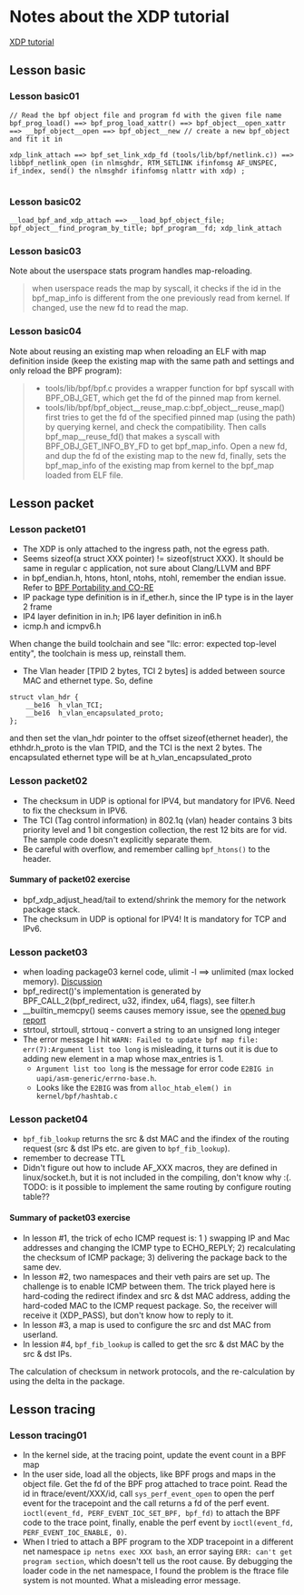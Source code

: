 # Notes about the XDP tutorial
[XDP tutorial](https://github.com/xdp-project/xdp-tutorial)
## Lesson basic
### Lesson basic01
```
// Read the bpf object file and program fd with the given file name
bpf_prog_load() ==> bpf_prog_load_xattr() ==> bpf_object__open_xattr ==> __bpf_object__open ==> bpf_object__new // create a new bpf_object and fit it in

xdp_link_attach ==> bpf_set_link_xdp_fd (tools/lib/bpf/netlink.c)) ==> libbpf_netlink_open (in nlmsghdr, RTM_SETLINK ifinfomsg AF_UNSPEC, if_index, send() the nlmsghdr ifinfomsg nlattr with xdp) ;


```

### Lesson basic02

```
__load_bpf_and_xdp_attach ==> __load_bpf_object_file; bpf_object__find_program_by_title; bpf_program__fd; xdp_link_attach

```
### Lesson basic03
Note about the userspace stats program handles map-reloading.
> when userspace reads the map by syscall, it checks if the id in the bpf_map_info is different from the one previously read from kernel. If changed, use the new fd to read the map.

### Lesson basic04
Note about reusing an existing map when reloading an ELF with map definition inside (keep the existing map with the same path and settings and only reload the BPF program):
> * tools/lib/bpf/bpf.c provides a wrapper function for bpf syscall with BPF_OBJ_GET, which get the fd of the pinned map from kernel.
> * tools/lib/bpf/bpf_object__reuse_map.c:bpf_object__reuse_map() first tries to get the fd of the specified pinned map (using the path) by querying kernel, and check the compatibility. Then calls bpf_map__reuse_fd() that makes a syscall with BPF_OBJ_GET_INFO_BY_FD to get bpf_map_info. Open a new fd, and dup the fd of the existing map to the new fd, finally, sets the bpf_map_info of the existing map from kernel to the bpf_map loaded from ELF file.

## Lesson packet
### Lesson packet01

* The XDP is only attached to the ingress path, not the egress path.
* Seems sizeof(a struct XXX pointer) != sizeof(struct XXX). It should be same in regular c application, not sure about Clang/LLVM and BPF
* in bpf_endian.h, htons, htonl, ntohs, ntohl, remember the endian issue. Refer to [BPF Portability and CO-RE](https://facebookmicrosites.github.io/bpf/blog/2020/02/19/bpf-portability-and-co-re.html)
* IP package type definition is in if_ether.h, since the IP type is in the layer 2 frame
* IP4 layer definition in in.h; IP6 layer definition in in6.h
* icmp.h and icmpv6.h

When change the build toolchain and see "llc: error: expected top-level entity", the toolchain is mess up, reinstall them.
* The Vlan header [TPID 2 bytes, TCI 2 bytes] is added between source MAC and ethernet type. So, define
```
struct vlan_hdr {
	__be16	h_vlan_TCI;
	__be16	h_vlan_encapsulated_proto;
};
```
and then set the vlan_hdr pointer to the offset sizeof(ethernet header), the ethhdr.h_proto is the vlan TPID, and the TCI is the next 2 bytes. The encapsulated ethernet type will be at h_vlan_encapsulated_proto

### Lesson packet02
* The checksum in UDP is optional for IPV4, but mandatory for IPV6. Need to fix the checksum in IPV6.
* The TCI (Tag control information) in 802.1q (vlan) header contains 3 bits priority level and 1 bit congestion collection,
the rest 12 bits are for vid. The sample code doesn't explicitly separate them.
* Be careful with overflow, and remember calling `bpf_htons()` to the header.

#### Summary of packet02 exercise
* bpf_xdp_adjust_head/tail to extend/shrink the memory for the network package stack.
* The checksum in UDP is optional for IPV4! It is mandatory for TCP and IPv6.

### Lesson packet03
* when loading package03 kernel code, ulimit -l ==> unlimited (max locked memory). [Discussion](https://github.com/xdp-project/xdp-tutorial/issues/55)
* bpf_redirect()'s implementation is generated by BPF_CALL_2(bpf_redirect, u32, ifindex, u64, flags), see filter.h
* __builtin_memcpy() seems causes memory issue, see the [opened bug report](https://github.com/xdp-project/xdp-tutorial/issues/86)
* strtoul, strtoull, strtouq - convert a string to an unsigned long integer
* The error message I hit `WARN: Failed to update bpf map file: err(7):Argument list too long` is misleading, it turns out it is due to adding new element in a map whose max_entries is 1.
	* `Argument list too long` is the message for error code `E2BIG in uapi/asm-generic/errno-base.h`.
	* Looks like the `E2BIG` was from `alloc_htab_elem() in kernel/bpf/hashtab.c`

### Lesson packet04
* `bpf_fib_lookup` returns the src & dst MAC and the ifindex of the routing request (src & dst IPs etc. are given to `bpf_fib_lookup`).
* remember to decrease TTL
* Didn't figure out how to include AF_XXX macros, they are defined in linux/socket.h, but it is not included in the compiling, don't know why :(.
TODO: is it possible to implement the same routing by configure routing table??

#### Summary of packet03 exercise

* In lesson #1, the trick of echo ICMP request is: 1 ) swapping IP and Mac addresses and changing the ICMP type to ECHO_REPLY; 2) recalculating the checksum of ICMP package; 3) delivering the package back to the same dev.
* In lesson #2, two namespaces and their veth pairs are set up. The challenge is to enable ICMP between them. The trick played here is hard-coding the redirect ifindex and src & dst MAC address, adding the hard-coded MAC to the ICMP request package.
So, the receiver will receive it (XDP_PASS), but don't know how to reply to it.
* In lesson #3, a map is used to configure the src and dst MAC from userland.
* In lession #4, `bpf_fib_lookup` is called to get the src & dst MAC by the src & dst IPs.

The calculation of checksum in network protocols, and the re-calculation by using the delta in the package.

## Lesson tracing
### Lesson tracing01
* In the kernel side, at the tracing point, update the event count in a BPF map
* In the user side, load all the objects, like BPF progs and maps in the object file. Get the fd of the BPF prog attached to trace point. Read the id in ftrace/event/XXX/id, call `sys_perf_event_open` to open the perf event for the tracepoint and the call returns a fd of the perf event. `ioctl(event_fd, PERF_EVENT_IOC_SET_BPF, bpf_fd)` to attach the BPF code to the trace point, finally, enable the perf event by `ioctl(event_fd, PERF_EVENT_IOC_ENABLE, 0)`.
* When I tried to attach a BPF program to the XDP tracepoint in a different net namespace `ip netns exec XXX bash`, an error saying `ERR: can't get program section`, which doesn't tell us the root cause. By debugging the loader code in the net namespace, I found the problem is the ftrace file system is not mounted. What a misleading error message.
